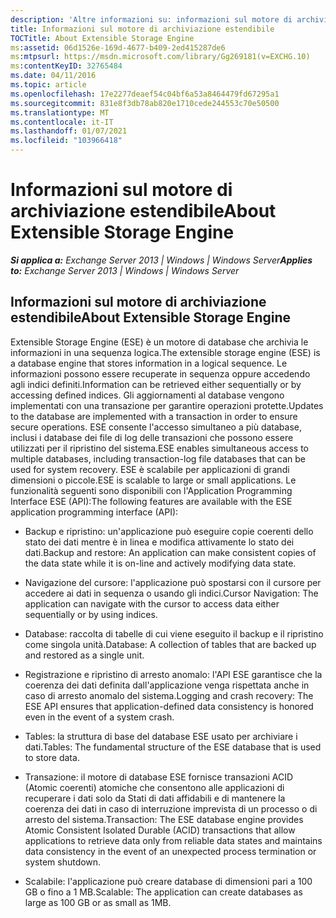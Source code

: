 ```yaml
---
description: 'Altre informazioni su: informazioni sul motore di archiviazione estendibile'
title: Informazioni sul motore di archiviazione estendibile
TOCTitle: About Extensible Storage Engine
ms:assetid: 06d1526e-169d-4677-b409-2ed415287de6
ms:mtpsurl: https://msdn.microsoft.com/library/Gg269181(v=EXCHG.10)
ms:contentKeyID: 32765484
ms.date: 04/11/2016
ms.topic: article
ms.openlocfilehash: 17e2277deaef54c04bf6a53a8464479fd67295a1
ms.sourcegitcommit: 831e8f3db78ab820e1710cede244553c70e50500
ms.translationtype: MT
ms.contentlocale: it-IT
ms.lasthandoff: 01/07/2021
ms.locfileid: "103966418"
---
```

# <a name="about-extensible-storage-engine"></a><span data-ttu-id="c5574-103">Informazioni sul motore di archiviazione estendibile</span><span class="sxs-lookup"><span data-stu-id="c5574-103">About Extensible Storage Engine</span></span>


<span data-ttu-id="c5574-104">_**Si applica a:** Exchange Server 2013 | Windows | Windows Server_</span><span class="sxs-lookup"><span data-stu-id="c5574-104">_**Applies to:** Exchange Server 2013 | Windows | Windows Server_</span></span>

## <a name="about-extensible-storage-engine"></a><span data-ttu-id="c5574-105">Informazioni sul motore di archiviazione estendibile</span><span class="sxs-lookup"><span data-stu-id="c5574-105">About Extensible Storage Engine</span></span>

<span data-ttu-id="c5574-106">Extensible Storage Engine (ESE) è un motore di database che archivia le informazioni in una sequenza logica.</span><span class="sxs-lookup"><span data-stu-id="c5574-106">The extensible storage engine (ESE) is a database engine that stores information in a logical sequence.</span></span> <span data-ttu-id="c5574-107">Le informazioni possono essere recuperate in sequenza oppure accedendo agli indici definiti.</span><span class="sxs-lookup"><span data-stu-id="c5574-107">Information can be retrieved either sequentially or by accessing defined indices.</span></span> <span data-ttu-id="c5574-108">Gli aggiornamenti al database vengono implementati con una transazione per garantire operazioni protette.</span><span class="sxs-lookup"><span data-stu-id="c5574-108">Updates to the database are implemented with a transaction in order to ensure secure operations.</span></span> <span data-ttu-id="c5574-109">ESE consente l'accesso simultaneo a più database, inclusi i database dei file di log delle transazioni che possono essere utilizzati per il ripristino del sistema.</span><span class="sxs-lookup"><span data-stu-id="c5574-109">ESE enables simultaneous access to multiple databases, including transaction-log file databases that can be used for system recovery.</span></span> <span data-ttu-id="c5574-110">ESE è scalabile per applicazioni di grandi dimensioni o piccole.</span><span class="sxs-lookup"><span data-stu-id="c5574-110">ESE is scalable to large or small applications.</span></span> <span data-ttu-id="c5574-111">Le funzionalità seguenti sono disponibili con l'Application Programming Interface ESE (API):</span><span class="sxs-lookup"><span data-stu-id="c5574-111">The following features are available with the ESE application programming interface (API):</span></span>

  - <span data-ttu-id="c5574-112">Backup e ripristino: un'applicazione può eseguire copie coerenti dello stato dei dati mentre è in linea e modifica attivamente lo stato dei dati.</span><span class="sxs-lookup"><span data-stu-id="c5574-112">Backup and restore: An application can make consistent copies of the data state while it is on-line and actively modifying data state.</span></span>

  - <span data-ttu-id="c5574-113">Navigazione del cursore: l'applicazione può spostarsi con il cursore per accedere ai dati in sequenza o usando gli indici.</span><span class="sxs-lookup"><span data-stu-id="c5574-113">Cursor Navigation: The application can navigate with the cursor to access data either sequentially or by using indices.</span></span>

  - <span data-ttu-id="c5574-114">Database: raccolta di tabelle di cui viene eseguito il backup e il ripristino come singola unità.</span><span class="sxs-lookup"><span data-stu-id="c5574-114">Database: A collection of tables that are backed up and restored as a single unit.</span></span>

  - <span data-ttu-id="c5574-115">Registrazione e ripristino di arresto anomalo: l'API ESE garantisce che la coerenza dei dati definita dall'applicazione venga rispettata anche in caso di arresto anomalo del sistema.</span><span class="sxs-lookup"><span data-stu-id="c5574-115">Logging and crash recovery: The ESE API ensures that application-defined data consistency is honored even in the event of a system crash.</span></span>

  - <span data-ttu-id="c5574-116">Tables: la struttura di base del database ESE usato per archiviare i dati.</span><span class="sxs-lookup"><span data-stu-id="c5574-116">Tables: The fundamental structure of the ESE database that is used to store data.</span></span>

  - <span data-ttu-id="c5574-117">Transazione: il motore di database ESE fornisce transazioni ACID (Atomic coerenti) atomiche che consentono alle applicazioni di recuperare i dati solo da Stati di dati affidabili e di mantenere la coerenza dei dati in caso di interruzione imprevista di un processo o di arresto del sistema.</span><span class="sxs-lookup"><span data-stu-id="c5574-117">Transaction: The ESE database engine provides Atomic Consistent Isolated Durable (ACID) transactions that allow applications to retrieve data only from reliable data states and maintains data consistency in the event of an unexpected process termination or system shutdown.</span></span>

  - <span data-ttu-id="c5574-118">Scalabile: l'applicazione può creare database di dimensioni pari a 100 GB o fino a 1 MB.</span><span class="sxs-lookup"><span data-stu-id="c5574-118">Scalable: The application can create databases as large as 100 GB or as small as 1MB.</span></span>

